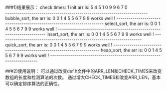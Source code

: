 ###1)结果展示：
     check times: 1
     init arr is:             5  4  5  1  0  9  9  6  7  0  
     -----------------------------------------------------------------------
     bubble_sort, the arr is: 0  0  1  4  5  5  6  7  9  9     works well !
     -----------------------------------------------------------------------
     select_sort, the arr is: 0  0  1  4  5  5  6  7  9  9     works well !
     -----------------------------------------------------------------------
     insert_sort, the arr is: 0  0  1  4  5  5  6  7  9  9     works well !
     -----------------------------------------------------------------------
     quick_sort,  the arr is: 0  0  1  4  5  5  6  7  9  9     works well !
     -----------------------------------------------------------------------
     heap_sort,   the arr is: 0  0  1  4  5  5  6  7  9  9     works well !
     -----------------------------------------------------------------------

###2)使用说明：
	可以通过改变def.h文件中的ARR_LEN和CHECK_TIMES来改变数组的长度和检测算法的次数。
    通过增大CHECK_TIMES和改变ARR_LEN，基本可以确定排序算法的正确性。

